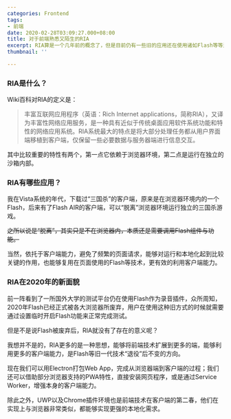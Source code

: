 ```yaml
---
categories: Frontend
tags:
- 前端
date: 2020-02-28T03:09:27.000+08:00
title: 对于前端熟悉又陌生的RIA
excerpt: RIA算是一个几年前的概念了，但是目前仍有一些旧的应用还在使用诸如Flash等等过去RIA常用的技术，因此对于前端而言，了解还是很有必要的。
thumbnail: ''

---
```

### RIA是什么？

Wiki百科对RIA的定义是：

> 丰富互联网应用程序（英语：Rich Internet applications，简称RIA），又译为丰富性网络应用服务，是一种具有近似于传统桌面应用软件系统功能和特性的网络应用系统。RIA系统最大的特点是将大部分处理任务都从用户界面端移植到客户端，仅保留一些必要数据与服务器端进行信息交互。

其中比较重要的特性有两个，第一点它依赖于浏览器环境，第二点是运行在独立的沙箱内部。

### RIA有哪些应用？

我在Vista系统的年代，下载过“三国杀”的客户端，原来是在浏览器环境内的一个Flash，后来有了Flash AIR的客户端，可以“脱离”浏览器环境运行独立的三国杀游戏。

~~之所以说是“脱离”，其实只是不在浏览器内，本质还是需要调用Flash组件与功能。~~

当然，依托于客户端能力，避免了频繁的页面请求，能够对运行和本地化起到比较关键的作用，也能够复用在页面使用的Flash等技术，更有效的利用客户端能力。

### RIA在2020年的新面貌

前一阵看到了一所国外大学的测试平台仍在使用Flash作为录音插件，众所周知，2020年Flash已经正式被各大浏览器所废弃，用户在使用这种旧方式的时候就需要通过设置临时开启Flash功能来正常完成测试。

但是不是说Flash被废弃后，RIA就没有了存在的意义呢？

我想并不是的，RIA更多的是一种思想，能够将前端技术扩展到更多的端，能够利用更多的客户端能力，是Flash等旧一代技术“退役”后不变的方向。

现在我们可以用Electron打包Web App，完成从浏览器端到客户端的过程；我们还可以借助部分浏览器支持的PWA特性，直接安装网页程序，或是通过Service Worker，增强本身的客户端能力。

除此之外，UWP以及Chrome插件环境也是前端技术在客户端的第二春，他们在实现上与浏览器非常类似，都能够实现更强的本地化需求。